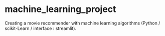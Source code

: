 # machine_learning_project
Creating a movie recommender with machine learning algorithms (Python / scikit-Learn / interface : streamlit).
